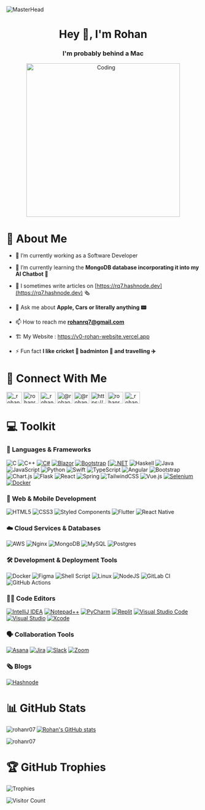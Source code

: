 ![MasterHead](https://user-images.githubusercontent.com/10498744/210012254-234538ff-d198-48aa-8964-37e6fd45d227.gif)

<h1 align="center">Hey 👋, I'm Rohan</h1>
<h3 align="center">I'm probably behind a Mac</h3>
<p align="center">
  <img alt="Coding" width="400" src="https://media.tenor.com/GfSX-u7VGM4AAAAC/coding.gif">
</p>

<h1 align="left">💫 About Me </h1>

- 🔭 I’m currently working as a Software Developer

- 🌱 I’m currently learning the **MongoDB database incorporating it into my AI Chatbot 🌿**

- 📝 I sometimes write articles on [https://rq7.hashnode.dev](https://rq7.hashnode.dev) 🗞

- 💬 Ask me about **Apple, Cars or literally anything 📟**

- 📫 How to reach me **rohanrq7@gmail.com**

- 🏗️ My Website : https://v0-rohan-website.vercel.app

- ⚡ Fun fact **I like cricket 🏏 badminton 🏸 and travelling ✈️**

# 🪩 Connect With Me
<p align="left">
<a href="https://twitter.com/_rohanr007_" target="blank"><img align="center" src="https://raw.githubusercontent.com/rahuldkjain/github-profile-readme-generator/master/src/images/icons/Social/twitter.svg" alt="_rohanr007_" height="30" width="40" /></a>
<a href="https://linkedin.com/in/rohanrenganathan" target="blank"><img align="center" src="https://raw.githubusercontent.com/rahuldkjain/github-profile-readme-generator/master/src/images/icons/Social/linked-in-alt.svg" alt="rohanrenganathan" height="30" width="40" /></a>
<a href="https://instagram.com/_rohan007_" target="blank"><img align="center" src="https://raw.githubusercontent.com/rahuldkjain/github-profile-readme-generator/master/src/images/icons/Social/instagram.svg" alt="_rohan007_" height="30" width="40" /></a>
<a href="https://hashnode.com/@rohan007" target="blank"><img align="center" src="https://ik.imagekit.io/parallel/undefined/644c7267ec5ced42908634fa/company/logo/prl-c_Dgl1s5NXd" alt="@rohan007" height="30" width="40" /></a>
<a href="https://medium.com/@rohanrq007" target="blank"><img align="center" src="https://raw.githubusercontent.com/rahuldkjain/github-profile-readme-generator/master/src/images/icons/Social/medium.svg" alt="@rohanrq007" height="30" width="40" /></a>
<a href="https://www.youtube.com/c/https://www.youtube.com/@_rohan007_" target="blank"><img align="center" src="https://raw.githubusercontent.com/rahuldkjain/github-profile-readme-generator/master/src/images/icons/Social/youtube.svg" alt="https://www.youtube.com/@_rohan007_" height="30" width="40" /></a>
<a href="https://www.hackerrank.com/rohanrq7" target="blank"><img align="center" src="https://raw.githubusercontent.com/rahuldkjain/github-profile-readme-generator/master/src/images/icons/Social/hackerrank.svg" alt="rohanrq7" height="30" width="40" /></a>
<a href="https://www.leetcode.com/_rohan007_" target="blank"><img align="center" src="https://raw.githubusercontent.com/rahuldkjain/github-profile-readme-generator/master/src/images/icons/Social/leet-code.svg" alt="_rohan007_" height="30" width="40" /></a>
</p>

# 💻 Toolkit
### 🧮 Languages & Frameworks
![C](https://img.shields.io/badge/c-%2300599C.svg?style=for-the-badge&logo=c&logoColor=white)
![C++](https://img.shields.io/badge/c++-%2300599C.svg?style=for-the-badge&logo=c%2B%2B&logoColor=white)
[![C#](https://custom-icon-badges.demolab.com/badge/C%23-%23239120.svg?logo=cshrp&logoColor=white)](#)
[![Blazor](https://img.shields.io/badge/Blazor-512BD4?logo=blazor&logoColor=fff)](#)
[![Bootstrap](https://img.shields.io/badge/Bootstrap-7952B3?logo=bootstrap&logoColor=fff)](#)
[[![.NET](https://img.shields.io/badge/.NET-512BD4?logo=dotnet&logoColor=fff)](#)
![Haskell](https://img.shields.io/badge/Haskell-5e5086?style=for-the-badge&logo=haskell&logoColor=white)
![Java](https://img.shields.io/badge/java-%23ED8B00.svg?style=for-the-badge&logo=openjdk&logoColor=white)
![JavaScript](https://img.shields.io/badge/javascript-%23323330.svg?style=for-the-badge&logo=javascript&logoColor=%23F7DF1E)
![Python](https://img.shields.io/badge/python-3670A0?style=for-the-badge&logo=python&logoColor=ffdd54)
![Swift](https://img.shields.io/badge/swift-F54A2A?style=for-the-badge&logo=swift&logoColor=white)
![TypeScript](https://img.shields.io/badge/typescript-%23007ACC.svg?style=for-the-badge&logo=typescript&logoColor=white)
![Angular](https://img.shields.io/badge/angular-%23DD0031.svg?style=for-the-badge&logo=angular&logoColor=white)
![Bootstrap](https://img.shields.io/badge/bootstrap-%238511FA.svg?style=for-the-badge&logo=bootstrap&logoColor=white)
![Chart.js](https://img.shields.io/badge/chart.js-F5788D.svg?style=for-the-badge&logo=chart.js&logoColor=white)
![Flask](https://img.shields.io/badge/flask-%23000.svg?style=for-the-badge&logo=flask&logoColor=white)
![React](https://img.shields.io/badge/react-%2320232a.svg?style=for-the-badge&logo=react&logoColor=%2361DAFB)
![Spring](https://img.shields.io/badge/spring-%236DB33F.svg?style=for-the-badge&logo=spring&logoColor=white)
![TailwindCSS](https://img.shields.io/badge/tailwindcss-%2338B2AC.svg?style=for-the-badge&logo=tailwind-css&logoColor=white)
![Vue.js](https://img.shields.io/badge/vuejs-%2335495e.svg?style=for-the-badge&logo=vuedotjs&logoColor=%234FC08D)
[![Selenium](https://img.shields.io/badge/Selenium-43B02A?logo=selenium&logoColor=fff)](#)
[![Docker](https://img.shields.io/badge/Docker-2496ED?logo=docker&logoColor=fff)](#)

### 📱 Web & Mobile Development
![HTML5](https://img.shields.io/badge/html5-%23E34F26.svg?style=for-the-badge&logo=html5&logoColor=white)
![CSS3](https://img.shields.io/badge/css3-%231572B6.svg?style=for-the-badge&logo=css3&logoColor=white)
![Styled Components](https://img.shields.io/badge/styled--components-DB7093?style=for-the-badge&logo=styled-components&logoColor=white)
![Flutter](https://img.shields.io/badge/Flutter-%2302569B.svg?style=for-the-badge&logo=Flutter&logoColor=white)
![React Native](https://img.shields.io/badge/react_native-%2320232a.svg?style=for-the-badge&logo=react&logoColor=%2361DAFB)

### ☁️ Cloud Services & Databases
![AWS](https://img.shields.io/badge/AWS-%23FF9900.svg?style=for-the-badge&logo=amazon-aws&logoColor=white)
![Nginx](https://img.shields.io/badge/nginx-%23009639.svg?style=for-the-badge&logo=nginx&logoColor=white)
![MongoDB](https://img.shields.io/badge/MongoDB-%234ea94b.svg?style=for-the-badge&logo=mongodb&logoColor=white)
![MySQL](https://img.shields.io/badge/mysql-%2300f.svg?style=for-the-badge&logo=mysql&logoColor=white)
![Postgres](https://img.shields.io/badge/postgres-%23316192.svg?style=for-the-badge&logo=postgresql&logoColor=white)

### 🛠 Development & Deployment Tools
![Docker](https://img.shields.io/badge/docker-%230db7ed.svg?style=for-the-badge&logo=docker&logoColor=white)
![Figma](https://img.shields.io/badge/figma-%23F24E1E.svg?style=for-the-badge&logo=figma&logoColor=white)
![Shell Script](https://img.shields.io/badge/shell_script-%23121011.svg?style=for-the-badge&logo=gnu-bash&logoColor=white)
![Linux](https://img.shields.io/badge/Linux-FCC624?style=for-the-badge&logo=linux&logoColor=black)
![NodeJS](https://img.shields.io/badge/node.js-6DA55F?style=for-the-badge&logo=node.js&logoColor=white)
![GitLab CI](https://img.shields.io/badge/gitlab%20ci-%23181717.svg?style=for-the-badge&logo=gitlab&logoColor=white)
![GitHub Actions](https://img.shields.io/badge/github%20actions-%232671E5.svg?style=for-the-badge&logo=githubactions&logoColor=white)


### 👨‍💻 Code Editors
[![IntelliJ IDEA](https://img.shields.io/badge/IntelliJIDEA-000000.svg?logo=intellij-idea&logoColor=white)](#)
[![Notepad++](https://img.shields.io/badge/Notepad++-90E59A.svg?&logo=notepad%2b%2b&logoColor=black)](#)
[![PyCharm](https://img.shields.io/badge/PyCharm-000?logo=pycharm&logoColor=fff)](#)
[![Replit](https://img.shields.io/badge/Replit-F26207?logo=replit&logoColor=fff)](#)
[![Visual Studio Code](https://custom-icon-badges.demolab.com/badge/Visual%20Studio%20Code-0078d7.svg?logo=vsc&logoColor=white)](#)
[![Visual Studio](https://custom-icon-badges.demolab.com/badge/Visual%20Studio-5C2D91.svg?&logo=visual-studio&logoColor=white)](#)
[![Xcode](https://img.shields.io/badge/Xcode-007ACC?logo=Xcode&logoColor=white)](#)


### 🗣️ Collaboration Tools
[![Asana](https://img.shields.io/badge/Asana-F06A6A?logo=asana&logoColor=fff)](#)
[![Jira](https://img.shields.io/badge/Jira-0052CC?logo=jira&logoColor=fff)](#)
[![Slack](https://img.shields.io/badge/Slack-4A154B?logo=slack&logoColor=fff)](#)
[![Zoom](https://img.shields.io/badge/Zoom-2D8CFF?logo=zoom&logoColor=white)](#)


### 🗞 Blogs
[![Hashnode](https://img.shields.io/badge/Hashnode-2962FF?style=for-the-badge&logo=hashnode&logoColor=white)](https://rq7.hashnode.dev)

<h1 align="left">📊 GitHub Stats</h1>

<p><img align="left" src="https://github-readme-stats.vercel.app/api/top-langs?username=rohanr07&show_icons=true&theme=calm_pink&locale=en&layout=compact" alt="rohanr07" /></p>

<!--<p>&nbsp;<img align="center" src="https://github-readme-stats.vercel.app/api?username=rohanr07&show_icons=true&locale=en" alt="rohanr07" /></p> -->

[![Rohan's GitHub stats](https://github-readme-stats.vercel.app/api?username=rohanr07&count_private=true&show_icons=true&theme=merko&hide_rank=false)](https://github.com/rohanr07/github-readme-stats)

<p><img align="center" src="https://github-readme-streak-stats.herokuapp.com/?user=rohanr07&theme=outrun" alt="rohanr07" /></p>

<h1 align="left">🏆 GitHub Trophies</h1>
<!--<p align="left"> <a href="https://github.com/ryo-ma/github-profile-trophy"><img src="https://github-profile-trophy.vercel.app/?username=rohanr07" alt="rohanr07" /></a> </p> -->

![Trophies](https://github-profile-trophy.vercel.app/?username=rohanr07&theme=radical&no-frame=false&no-bg=true&margin-w=4)



![Visitor Count](https://profile-counter.glitch.me/{rohanr07}/count.svg) 
